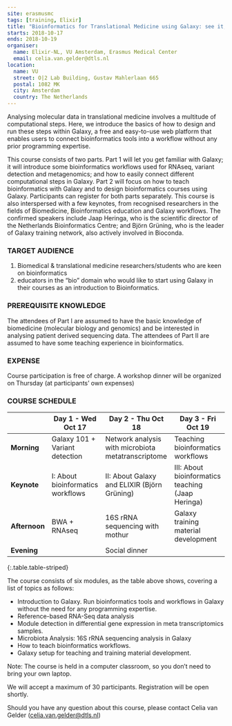 ```yaml
---
site: erasmusmc
tags: [training, Elixir]
title: "Bioinformatics for Translational Medicine using Galaxy: see it, do it, teach it!"
starts: 2018-10-17
ends: 2018-10-19
organiser:
  name: Elixir-NL, VU Amsterdam, Erasmus Medical Center
  email: celia.van.gelder@dtls.nl
location:
  name: VU
  street: O|2 Lab Building, Gustav Mahlerlaan 665
  postal: 1082 MK
  city: Amsterdam
  country: The Netherlands
---
```


Analysing molecular data in translational medicine involves a multitude of computational steps. Here, we introduce the basics of how to design and run these steps within Galaxy, a free and easy-to-use web platform that enables users to connect bioinformatics tools into a workflow without any prior programming expertise.

This course consists of two parts. Part 1 will let you get familiar with Galaxy; it will introduce some bioinformatics workflows used for RNAseq, variant detection and metagenomics; and how to easily connect different computational steps in Galaxy. Part 2 will focus on how to teach bioinformatics with Galaxy and to design bioinformatics courses using Galaxy. Participants can register for both parts separately.
This course is also interspersed with a few keynotes, from recognised researchers in the fields of Biomedicine, Bioinformatics education and Galaxy workflows. The confirmed speakers include Jaap Heringa, who is the scientific director of the Netherlands Bioinformatics Centre; and Björn Grüning, who is the leader of Galaxy training network, also actively involved in Bioconda.


### TARGET AUDIENCE

1. Biomedical & translational medicine researchers/students who are keen on bioinformatics
2. educators in the “bio” domain who would like to start using Galaxy in their courses as an introduction to Bioinformatics.

### PREREQUISITE KNOWLEDGE

The attendees of Part I are assumed to have the basic knowledge of biomedicine (molecular biology and genomics) and be interested in analysing patient derived sequencing data. The attendees of Part II are assumed to have some teaching experience in bioinformatics.

### EXPENSE

Course participation is free of charge.
A workshop dinner will be organized on Thursday  (at participants’ own expenses)


### COURSE SCHEDULE

|                | Day 1 - Wed Oct 17                 | Day 2 - Thu Oct 18                                    | Day 3 - Fri Oct 19                                 |
| -------------- | ---------------------------------- | ----------------------------------------------------- | -------------------------------------------------- |
| **Morning**    | Galaxy 101 + Variant detection     | Network analysis with microbiota metatranscriptome    | Teaching bioinformatics workflows                  |
| **Keynote**    | I: About bioinformatics workflows  | II: About Galaxy and ELIXIR (Björn Grüning)           | III: About bioinformatics teaching (Jaap Heringa)  |
| **Afternoon**  | BWA + RNAseq                       | 16S rRNA sequencing with mothur                       | Galaxy training material development               |
| **Evening**    |                                    | Social dinner                                         |                                                    |
{:.table.table-striped}


The course consists of six modules, as the table above shows, covering a list of topics as follows:

- Introduction to Galaxy. Run bioinformatics tools and workflows in Galaxy without the need for any programming expertise.
- Reference-based RNA-Seq data analysis
- Module detection in differential gene expression in meta transcriptomics samples.
- Microbiota Analysis: 16S rRNA sequencing analysis in Galaxy
- How to teach bioinformatics workflows.
- Galaxy setup for teaching and training material development.

Note: The course is held in a computer classroom, so you don’t need to bring your own laptop.

We will accept a maximum of 30 participants. Registration will be open shortly.

Should you have any question about this course, please contact Celia van Gelder (celia.van.gelder@dtls.nl)

